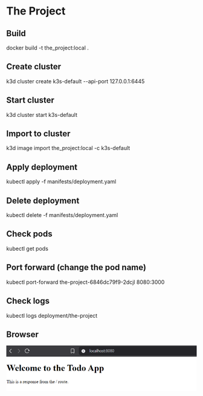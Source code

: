 # The Project

## Build

docker build -t the_project:local .

## Create cluster

k3d cluster create k3s-default --api-port 127.0.0.1:6445

## Start cluster

k3d cluster start k3s-default

## Import to cluster

k3d image import the_project:local -c k3s-default

## Apply deployment

kubectl apply -f manifests/deployment.yaml

## Delete deployment

kubectl delete -f manifests/deployment.yaml

## Check pods

kubectl get pods

## Port forward (change the pod name)

kubectl port-forward the-project-6846dc79f9-2dcjl 8080:3000

## Check logs

kubectl logs deployment/the-project

## Browser

![Browser ss](docs/app_ss.png)
